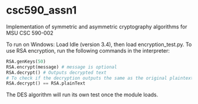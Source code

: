# csc590_assn1
Implementation of symmetric and asymmetric cryptography algorithms for MSU CSC 590-002

To run on Windows: Load Idle (version 3.4), then load encryption_test.py.
To use RSA encryption, run the following commands in the interpreter:

```Python
RSA.genKeys(50)
RSA.encrypt(message) # message is optional
RSA.decrypt() # Outputs decrypted text
# To check if the decryption outputs the same as the original plaintext:
RSA.decrypt() == RSA.plainText
```

The DES algorithm will run its own test once the module loads.
